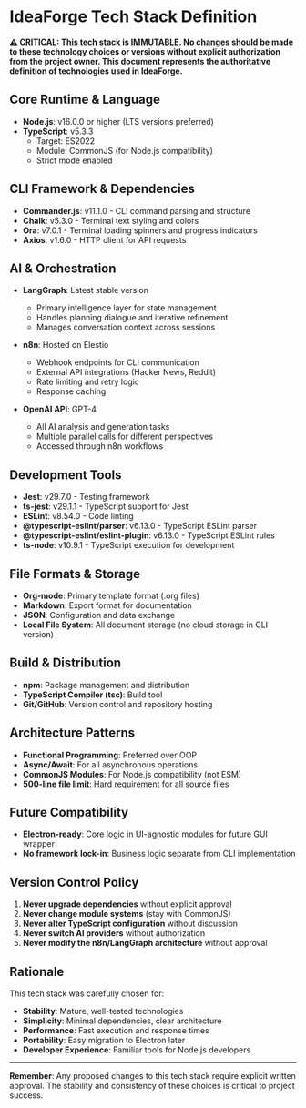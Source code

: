 # IdeaForge Tech Stack Definition

**⚠️ CRITICAL: This tech stack is IMMUTABLE. No changes should be made to these technology choices or versions without explicit authorization from the project owner. This document represents the authoritative definition of technologies used in IdeaForge.**

## Core Runtime & Language

- **Node.js**: v16.0.0 or higher (LTS versions preferred)
- **TypeScript**: v5.3.3
  - Target: ES2022
  - Module: CommonJS (for Node.js compatibility)
  - Strict mode enabled

## CLI Framework & Dependencies

- **Commander.js**: v11.1.0 - CLI command parsing and structure
- **Chalk**: v5.3.0 - Terminal text styling and colors
- **Ora**: v7.0.1 - Terminal loading spinners and progress indicators
- **Axios**: v1.6.0 - HTTP client for API requests

## AI & Orchestration

- **LangGraph**: Latest stable version
  - Primary intelligence layer for state management
  - Handles planning dialogue and iterative refinement
  - Manages conversation context across sessions
  
- **n8n**: Hosted on Elestio
  - Webhook endpoints for CLI communication
  - External API integrations (Hacker News, Reddit)
  - Rate limiting and retry logic
  - Response caching

- **OpenAI API**: GPT-4
  - All AI analysis and generation tasks
  - Multiple parallel calls for different perspectives
  - Accessed through n8n workflows

## Development Tools

- **Jest**: v29.7.0 - Testing framework
- **ts-jest**: v29.1.1 - TypeScript support for Jest
- **ESLint**: v8.54.0 - Code linting
- **@typescript-eslint/parser**: v6.13.0 - TypeScript ESLint parser
- **@typescript-eslint/eslint-plugin**: v6.13.0 - TypeScript ESLint rules
- **ts-node**: v10.9.1 - TypeScript execution for development

## File Formats & Storage

- **Org-mode**: Primary template format (.org files)
- **Markdown**: Export format for documentation
- **JSON**: Configuration and data exchange
- **Local File System**: All document storage (no cloud storage in CLI version)

## Build & Distribution

- **npm**: Package management and distribution
- **TypeScript Compiler (tsc)**: Build tool
- **Git/GitHub**: Version control and repository hosting

## Architecture Patterns

- **Functional Programming**: Preferred over OOP
- **Async/Await**: For all asynchronous operations
- **CommonJS Modules**: For Node.js compatibility (not ESM)
- **500-line file limit**: Hard requirement for all source files

## Future Compatibility

- **Electron-ready**: Core logic in UI-agnostic modules for future GUI wrapper
- **No framework lock-in**: Business logic separate from CLI implementation

## Version Control Policy

1. **Never upgrade dependencies** without explicit approval
2. **Never change module systems** (stay with CommonJS)
3. **Never alter TypeScript configuration** without discussion
4. **Never switch AI providers** without authorization
5. **Never modify the n8n/LangGraph architecture** without approval

## Rationale

This tech stack was carefully chosen for:
- **Stability**: Mature, well-tested technologies
- **Simplicity**: Minimal dependencies, clear architecture
- **Performance**: Fast execution and response times
- **Portability**: Easy migration to Electron later
- **Developer Experience**: Familiar tools for Node.js developers

---

**Remember**: Any proposed changes to this tech stack require explicit written approval. The stability and consistency of these choices is critical to project success. 